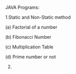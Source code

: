 JAVA Programs:

1.Static and Non-Static method

  (a) Factorial of a number
  
  (b) Fibonacci Number
  
  (c) Multiplication Table
  
  (d) Prime number or not
  
  
2.
